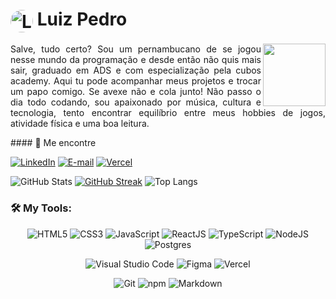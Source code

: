 
<h1>
    <a href="https://github.com/LuizDevExe">
     <img align="center" style="border-radius: 50%;" alt="Logo Elidiana Andrade" width="36px" src="https://avatars.githubusercontent.com/u/109562299?v=4" ></a>
    <span>Luiz Pedro</span>
</h1>

<img align="right" height="100" src="https://github.com/LuizDevExe/LuizDevExe/assets/109562299/46817035-5034-47c8-bf10-481ff8e35ad5"/>

<div align=left  width="40%">
<p align="justify" > 
Salve, tudo certo? Sou um pernambucano de se jogou nesse mundo da programação e desde então não quis mais sair, graduado em ADS e com especialização pela cubos academy. Aqui tu pode acompanhar meus projetos e trocar um papo comigo. Se avexe não e cola junto! 
Não passo o dia todo codando, sou apaixonado por música, cultura e tecnologia, tento encontrar equilíbrio entre meus hobbies de jogos, atividade física e uma boa leitura.
</p>
</div>
#### 🔗 Me encontre

[![LinkedIn](https://img.shields.io/badge/-LinkedIn-000?style=for-the-badge&logo=linkedin&logoColor=00F1CE&color:FFF)](https://www.linkedin.com/in/dev-luiz-alves/)
[![E-mail](https://img.shields.io/badge/-Email-000?style=for-the-badge&logo=microsoft-outlook&logoColor=00F1CE)](mailto:dev.luiz.alves@gmail.com)
[![Vercel](https://img.shields.io/badge/vercel-%23000000.svg?style=for-the-badge&logo=vercel&logoColor=00F1CE)](https://luizdevexe.vercel.app/)

![GitHub Stats](https://github-readme-stats.vercel.app/api?username=LuizDevExe&theme=transparent&bg_color=000&border_color=214DFC&show_icons=true&icon_color=532EA7&title_color=00F1CE&text_color=FFF)
[![GitHub Streak](https://streak-stats.demolab.com?user=LuizDevExe&theme=neon&locale=pt_BR&date_format=j%2Fn%5B%2FY%5D&exclude_days=Sun%2CSat&currStreakNum=00F1CEFE&dates=FFFFFFFE&currStreakLabel=532EA7&border=532EA7&excludeDaysLabel=214DFC)](https://git.io/streak-stats)
![Top Langs](https://github-readme-stats-git-masterrstaa-rickstaa.vercel.app/api/top-langs/?username=LuizDevExe&bg_color=000&border_color=214DFC&title_color=00F1CE&text_color=FFF)

### 🛠 **My Tools:**

<div align="center">
  
![HTML5](https://img.shields.io/badge/html5-%23E34F26.svg?style=for-the-badge&logo=html5&logoColor=white)
![CSS3](https://img.shields.io/badge/css3-%231572B6.svg?style=for-the-badge&logo=css3&logoColor=white)
![JavaScript](https://img.shields.io/badge/javascript-%23323330.svg?style=for-the-badge&logo=javascript&logoColor=%23F7DF1E)
![ReactJS](https://img.shields.io/badge/react-C.svg?style=for-the-badge&logo=react&color=282C34)
![TypeScript](https://img.shields.io/badge/typescript-%23323330.svg?style=for-the-badge&logo=typescript&logoColor=FFFFFF&color=2F74C0)
![NodeJS](https://img.shields.io/badge/node.js-6DA55F?style=for-the-badge&logo=node.js&logoColor=white)
![Postgres](https://img.shields.io/badge/postgres-%23316192.svg?style=for-the-badge&logo=postgresql&logoColor=white)

![Visual Studio Code](https://img.shields.io/badge/Visual%20Studio%20Code-0078d7.svg?style=for-the-badge&logo=visual-studio-code&logoColor=white)
![Figma](https://img.shields.io/badge/figma-C.svg?style=for-the-badge&logo=figma&color=fff)
![Vercel](https://img.shields.io/badge/vercel-%23000000.svg?style=for-the-badge&logo=vercel&logoColor=white)


![Git](https://img.shields.io/badge/git-%23F05033.svg?style=for-the-badge&logo=git&logoColor=white)
![npm](https://img.shields.io/badge/npm-6DA55F?style=for-the-badge&logo=npm&logoColor=white&color=000)
![Markdown](https://img.shields.io/badge/markdown-C.svg?style=for-the-badge&logo=markdown&color=000)


</div>

